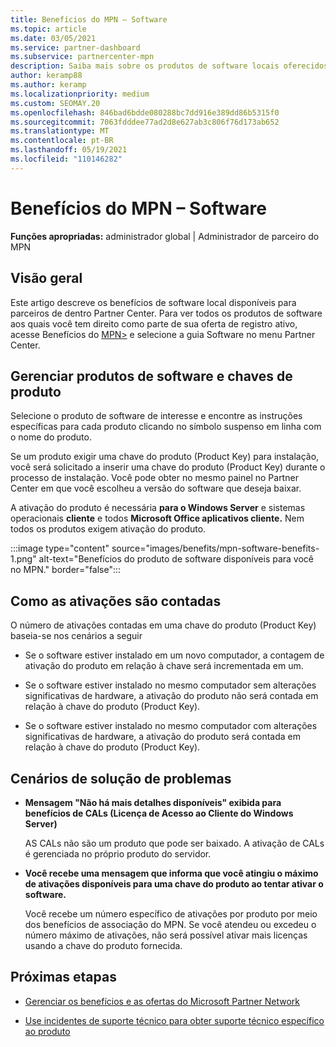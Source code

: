 ```yaml
---
title: Benefícios do MPN – Software
ms.topic: article
ms.date: 03/05/2021
ms.service: partner-dashboard
ms.subservice: partnercenter-mpn
description: Saiba mais sobre os produtos de software locais oferecidos como benefícios Microsoft Partner Network (MPN)
author: keramp88
ms.author: keramp
ms.localizationpriority: medium
ms.custom: SEOMAY.20
ms.openlocfilehash: 846bad6bdde080288bc7dd916e389dd86b5315f0
ms.sourcegitcommit: 7063fdddee77ad2d8e627ab3c806f76d173ab652
ms.translationtype: MT
ms.contentlocale: pt-BR
ms.lasthandoff: 05/19/2021
ms.locfileid: "110146282"
---
```

# <a name="mpn-benefits---software"></a>Benefícios do MPN – Software

**Funções apropriadas:** administrador global | Administrador de parceiro do MPN

## <a name="overview"></a>Visão geral

Este artigo descreve os benefícios de software local disponíveis para parceiros de dentro Partner Center. Para ver todos os produtos de software aos quais você tem direito como parte de sua oferta de registro ativo, acesse Benefícios do  [MPN>](https://partner.microsoft.com/dashboard/mpn/membership/benefits/software) e selecione a guia Software no menu Partner Center.  

## <a name="manage-software-products-and-product-keys"></a>Gerenciar produtos de software e chaves de produto

Selecione o produto de software de interesse e encontre as instruções específicas para cada produto clicando no símbolo suspenso em linha com o nome do produto.

Se um produto exigir uma chave do produto (Product Key) para instalação, você será solicitado a inserir uma chave do produto (Product Key) durante o processo de instalação. Você pode obter no mesmo painel no Partner Center em que você escolheu a versão do software que deseja baixar.

A ativação do produto é necessária **para o Windows Server** e sistemas operacionais **cliente** e todos **Microsoft Office aplicativos cliente.** Nem todos os produtos exigem ativação do produto.

:::image type="content" source="images/benefits/mpn-software-benefits-1.png" alt-text="Benefícios do produto de software disponíveis para você no MPN." border="false":::

## <a name="how-activations-are-counted"></a>Como as ativações são contadas

O número de ativações contadas em uma chave do produto (Product Key) baseia-se nos cenários a seguir

- Se o software estiver instalado em um novo computador, a contagem de ativação do produto em relação à chave será incrementada em um.
 
- Se o software estiver instalado no mesmo computador sem alterações significativas de hardware, a ativação do produto não será contada em relação à chave do produto (Product Key).

- Se o software estiver instalado no mesmo computador com alterações significativas de hardware, a ativação do produto será contada em relação à chave do produto (Product Key).

## <a name="troubleshooting-scenarios"></a>Cenários de solução de problemas

- **Mensagem "Não há mais detalhes disponíveis" exibida para benefícios de CALs (Licença de Acesso ao Cliente do Windows Server)**

    AS CALs não são um produto que pode ser baixado. A ativação de CALs é gerenciada no próprio produto do servidor.

- **Você recebe uma mensagem que informa que você atingiu o máximo de ativações disponíveis para uma chave do produto ao tentar ativar o software.**

    Você recebe um número específico de ativações por produto por meio dos benefícios de associação do MPN. Se você atendeu ou excedeu o número máximo de ativações, não será possível ativar mais licenças usando a chave do produto fornecida.


 ## <a name="next-steps"></a>Próximas etapas

- [Gerenciar os benefícios e as ofertas do Microsoft Partner Network](manage-your-partner-network-benefits.md)

- [Use incidentes de suporte técnico para obter suporte técnico específico ao produto](mpn-benefits-technical-support.md)



